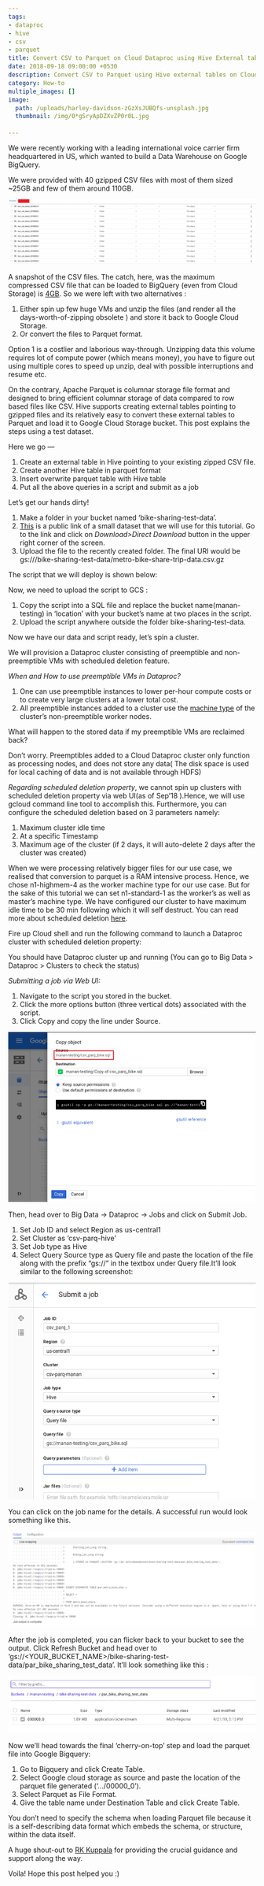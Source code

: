 ```yaml
---
tags:
- dataproc
- hive
- csv
- parquet
title: Convert CSV to Parquet on Cloud Dataproc using Hive External table
date: 2018-09-18 09:00:00 +0530
description: Convert CSV to Parquet using Hive external tables on Cloud Dataproc
category: How-to
multiple_images: []
image: 
  path: /uploads/harley-davidson-zGzXsJUBQfs-unsplash.jpg
  thumbnail: /img/0*gSryApDZXvZP0r0L.jpg

---
```



We were recently working with a leading international voice carrier firm headquartered in US, which wanted to build a Data Warehouse on Google BigQuery.

We were provided with 40 gzipped CSV files with most of them sized \~25GB and few of them around 110GB.

![](/img/1*tTOCwoAnnnuJ3gzI4Na8JA.png)

A snapshot of the CSV files. The catch, here, was the maximum compressed CSV file that can be loaded to BigQuery (even from Cloud Storage) is [4GB](https://cloud.google.com/bigquery/quotas#load_jobs). So we were left with two alternatives :

1. Either spin up few huge VMs and unzip the files (and render all the days-worth-of-zipping obsolete ) and store it back to Google Cloud Storage.
2. Or convert the files to Parquet format.

Option 1 is a costlier and laborious way-through. Unzipping data this volume requires lot of compute power (which means money), you have to figure out using multiple cores to speed up unzip, deal with possible interruptions and resume etc.

On the contrary, Apache Parquet is columnar storage file format and designed to bring efficient columnar storage of data compared to row based files like CSV. Hive supports creating external tables pointing to gzipped files and its relatively easy to convert these external tables to Parquet and load it to Google Cloud Storage bucket. This post explains the steps using a test dataset.

Here we go —

1. Create an external table in Hive pointing to your existing zipped CSV file.
2. Create another Hive table in parquet format
3. Insert overwrite parquet table with Hive table
4. Put all the above queries in a script and submit as a job

Let’s get our hands dirty!

1. Make a folder in your bucket named ‘bike-sharing-test-data’.
2. [This](https://www.dropbox.com/s/askabysvotqijip/metro-bike-share-trip-data.csv.gz?dl=0) is a public link of a small dataset that we will use for this tutorial. Go to the link and click on _Download>Direct Download_ button in the upper right corner of the screen.
3. Upload the file to the recently created folder. The final URI would be gs://<YOUR-BUCKET>/bike-sharing-test-data/metro-bike-share-trip-data.csv.gz

The script that we will deploy is shown below:

Now, we need to upload the script to GCS :

1. Copy the script into a SQL file and replace the bucket name(manan-testing) in ‘location’ with your bucket’s name at two places in the script.
2. Upload the script anywhere outside the folder bike-sharing-test-data.

Now we have our data and script ready, let’s spin a cluster.

We will provision a Dataproc cluster consisting of preemptible and non-preemptible VMs with scheduled deletion feature.

_When and How to use preemptible VMs in Dataproc?_

1. One can use preemptible instances to lower per-hour compute costs or to create very large clusters at a lower total cost.
2. All preemptible instances added to a cluster use the [machine type](https://cloud.google.com/compute/docs/machine-types) of the cluster’s non-preemptible worker nodes.

What will happen to the stored data if my preemptible VMs are reclaimed back?

Don’t worry. Preemptibles added to a Cloud Dataproc cluster only function as processing nodes, and does not store any data( The disk space is used for local caching of data and is not available through HDFS)

_Regarding scheduled deletion property_, we cannot spin up clusters with scheduled deletion property via web UI(as of Sep’18 ).Hence, we will use gcloud command line tool to accomplish this. Furthermore, you can configure the scheduled deletion based on 3 parameters namely:

1. Maximum cluster idle time
2. At a specific Timestamp
3. Maximum age of the cluster (if 2 days, it will auto-delete 2 days after the cluster was created)

When we were processing relatively bigger files for our use case, we realised that conversion to parquet is a RAM intensive process. Hence, we chose n1-highmem-4 as the worker machine type for our use case. But for the sake of this tutorial we can set n1-standard-1 as the worker’s as well as master’s machine type. We have configured our cluster to have maximum idle time to be 30 min following which it will self destruct. You can read more about scheduled deletion [here](https://cloud.google.com/dataproc/docs/concepts/configuring-clusters/scheduled-deletion).

Fire up Cloud shell and run the following command to launch a Dataproc cluster with scheduled deletion property:

You should have Dataproc cluster up and running (You can go to Big Data > Dataproc > Clusters to check the status)

_Submitting a job via Web UI:_

1. Navigate to the script you stored in the bucket.
2. Click the more options button (three vertical dots) associated with the script.
3. Click Copy and copy the line under Source.

![](/img/1*WhLPBBlUnx5Jli1JKsgvTQ.png)

Then, head over to Big Data -> Dataproc -> Jobs and click on Submit Job.

1. Set Job ID and select Region as us-central1
2. Set Cluster as ‘csv-parq-hive’
3. Set Job type as Hive
4. Select Query Source type as Query file and paste the location of the file along with the prefix “gs://” in the textbox under Query file.It’ll look similar to the following screenshot:

![Submit job page. Click Submit](/img/1*RL32BXZdouVi0DGYMY7Qfw.png)

You can click on the job name for the details. A successful run would look something like this.

![Job details](/img/0*nOgF_h2luDgZM-Fw.png)

After the job is completed, you can flicker back to your bucket to see the output. Click Refresh Bucket and head over to ‘gs://<YOUR_BUCKET_NAME>/bike-sharing-test-data/par_bike_sharing_test_data’. It’ll look something like this :

![](/img/1*8ZzBdHhhUP1JOt-AzE790w.png)

Now we’ll head towards the final ‘cherry-on-top’ step and load the parquet file into Google Bigquery:

1. Go to Bigquery and click Create Table.
2. Select Google cloud storage as source and paste the location of the parquet file generated (‘.../00000_0’).
3. Select Parquet as File Format.
4. Give the table name under Destination Table and click Create Table.

You don’t need to specify the schema when loading Parquet file because it is a self-describing data format which embeds the schema, or structure, within the data itself.

A huge shout-out to [RK Kuppala](https://medium.com/u/5866d707938) for providing the crucial guidance and support along the way.

Voila! Hope this post helped you :)
